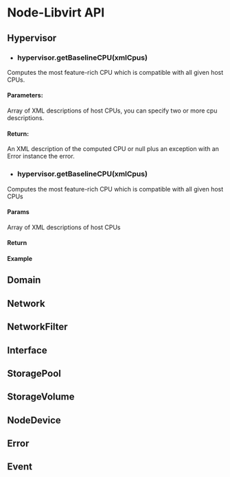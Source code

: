 # Node-Libvirt API

## Hypervisor

* ### hypervisor.getBaselineCPU(xmlCpus)
 Computes the most feature-rich CPU which is compatible with all given host CPUs.

#### Parameters:
 Array of XML descriptions of host CPUs, you can specify two or more cpu descriptions.

#### Return:
 An XML description of the computed CPU or null plus an exception with an Error instance
 the error.

* ### hypervisor.getBaselineCPU(xmlCpus)
Computes the most feature-rich CPU which is compatible with all given host CPUs
#### Params
 Array of XML descriptions of host CPUs
#### Return
#### Example
## Domain
## Network
## NetworkFilter
## Interface
## StoragePool
## StorageVolume
## NodeDevice
## Error
## Event

